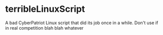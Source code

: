 # terribleLinuxScript
A bad CyberPatriot Linux script that did its job once in a while. Don't use if in real competition blah blah whatever
